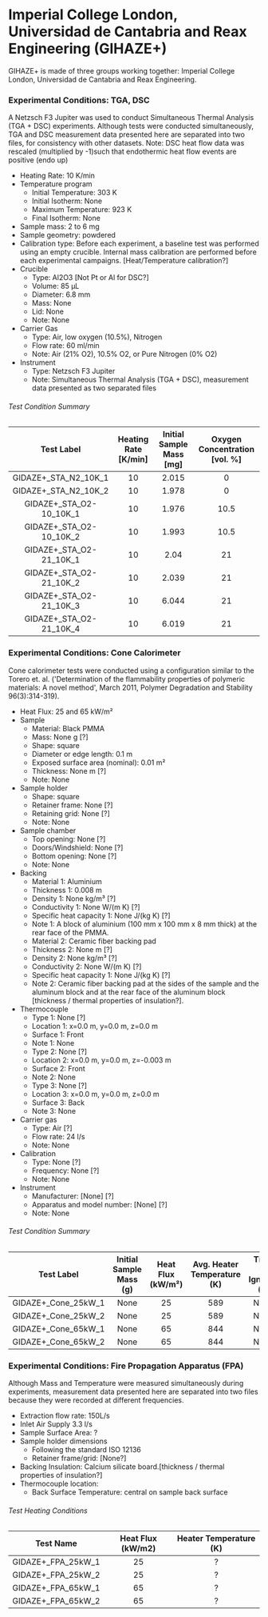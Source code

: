 # Imperial College London, Universidad de Cantabria and Reax Engineering (GIHAZE+)
GIHAZE+ is made of three groups working together: Imperial College London, Universidad de Cantabria and Reax Engineering.

### Experimental Conditions: TGA, DSC
A Netzsch F3 Jupiter was used to conduct Simultaneous Thermal Analysis (TGA + DSC) experiments. Although tests were conducted simultaneously, TGA and DSC measurement data presented here are separated into two files, for consistency with other datasets.
Note: DSC heat flow data was rescaled (multiplied by -1)such that endothermic heat flow events are positive (endo up)

* Heating Rate: 10 K/min
* Temperature program
  - Initial Temperature: 303 K
  - Initial Isotherm: None
  - Maximum Temperature: 923 K
  - Final Isotherm: None
* Sample mass: 2 to 6 mg
* Sample geometry: powdered
* Calibration type: Before each experiment, a baseline test was performed using an empty crucible. Internal mass calibration are performed before each experimental campaigns. [Heat/Temperature calibration?]
* Crucible
  - Type: Al2O3 [Not Pt or Al for DSC?]
  - Volume: 85 µL
  - Diameter: 6.8 mm
  - Mass: None
  - Lid: None
  - Note: None
* Carrier Gas
  - Type: Air, low oxygen (10.5%), Nitrogen
  - Flow rate: 60  ml/min
  - Note: Air (21% O2), 10.5% O2, or Pure Nitrogen (0% O2)
* Instrument
  - Type: Netzsch F3 Jupiter
  - Note: Simultaneous Thermal Analysis (TGA + DSC), measurement data presented as two separated files

###### Test Condition Summary

| Test Label | Heating Rate [K/min] | Initial Sample Mass [mg] | Oxygen Concentration [vol. %] |
|:------:|:------:|:------:|:------:|
|GIDAZE+\_STA\_N2\_10K\_1     | 10 | 2.015|  0   |  
|GIDAZE+\_STA\_N2\_10K\_2     | 10 | 1.978|  0   |  
|GIDAZE+\_STA\_O2\-10\_10K\_1 | 10 | 1.976| 10.5 |  
|GIDAZE+\_STA\_O2\-10\_10K\_2 | 10 | 1.993| 10.5 |  
|GIDAZE+\_STA\_O2\-21\_10K\_1 | 10 | 2.04 | 21   |
|GIDAZE+\_STA\_O2\-21\_10K\_2 | 10 | 2.039| 21   |  
|GIDAZE+\_STA\_O2\-21\_10K\_3 | 10 | 6.044| 21   |  
|GIDAZE+\_STA\_O2\-21\_10K\_4 | 10 | 6.019| 21   |   



### Experimental Conditions: Cone Calorimeter
Cone calorimeter tests were conducted using a configuration similar to the Torero et. al. ('Determination of the flammability properties of polymeric materials: A novel method', March 2011, Polymer Degradation and Stability 96(3):314-319).


* Heat Flux: 25 and 65 kW/m²
* Sample
  - Material: Black PMMA
  - Mass: None g [?]
  - Shape: square
  - Diameter or edge length: 0.1 m
  - Exposed surface area (nominal): 0.01 m²
  - Thickness: None m [?]
  - Note: None
* Sample holder
  - Shape: square
  - Retainer frame: None [?]
  - Retaining grid: None [?]
  - Note: None
* Sample chamber
  - Top opening: None [?]
  - Doors/Windshield: None [?]
  - Bottom opening: None [?]
  - Note: None
* Backing
  - Material 1: Aluminium
  - Thickness 1: 0.008 m
  - Density 1: None kg/m³ [?]
  - Conductivity 1: None W/(m K) [?]
  - Specific heat capacity 1: None J/(kg K) [?]
  - Note 1: A block of aluminium (100 mm x 100 mm x 8 mm thick) at the rear face of the PMMA.
  - Material 2: Ceramic fiber backing pad
  - Thickness 2: None m [?]
  - Density 2: None kg/m³ [?]
  - Conductivity 2: None W/(m K) [?]
  - Specific heat capacity 1: None J/(kg K) [?]
  - Note 2: Ceramic fiber backing pad at the sides of the sample and the aluminum block and at the rear face of the aluminum block [thickness / thermal properties of insulation?].
* Thermocouple
  - Type 1: None [?]
  - Location 1: x=0.0 m, y=0.0 m, z=0.0 m
  - Surface 1: Front
  - Note 1: None
  - Type 2: None [?]
  - Location 2: x=0.0 m, y=0.0 m, z=-0.003 m
  - Surface 2: Front
  - Note 2: None
  - Type 3: None [?]
  - Location 3: x=0.0 m, y=0.0 m, z=0.0 m
  - Surface 3: Back
  - Note 3: None
* Carrier gas
  - Type: Air [?]
  - Flow rate: 24 l/s
  - Note: None
* Calibration
  - Type: None [?]
  - Frequency: None [?]
  - Note: None
* Instrument
  - Manufacturer: [None] [?]
  - Apparatus and model number: [None] [?]
  - Note: None

###### Test Condition Summary

| Test Label | Initial Sample Mass (g) | Heat Flux (kW/m²) | Avg. Heater Temperature (K) | Time to Ignition (s) |
|:------:|:------:|:------:|:------:|:------:|
| GIDAZE+_Cone_25kW_1 | None | 25 | 589 | None |
| GIDAZE+_Cone_25kW_2 | None | 25 | 589 | None |
| GIDAZE+_Cone_65kW_1 | None | 65 | 844 | None |
| GIDAZE+_Cone_65kW_2 | None | 65 | 844 | None |




### Experimental Conditions: Fire Propagation Apparatus (FPA)
Although Mass and Temperature were measured simultaneously during experiments, measurement data presented here are separated into two files because they were recorded at different frequencies.

* Extraction flow rate: 150L/s
* Inlet Air Supply 3.3 l/s
* Sample Surface Area: ?
* Sample holder dimensions
    - Following the standard ISO 12136
    - Retainer frame/grid: [None?]
* Backing Insulation: Calcium silicate board.[thickness / thermal properties of insulation?]
* Thermocouple location:
    - Back Surface Temperature: central on sample back surface

###### Test Heating Conditions  
| Test Name | Heat Flux (kW/m2) | Heater Temperature (K) |
|----------|:------:|:---:|
| GIDAZE+_FPA_25kW_1 | 25 | ? |
| GIDAZE+_FPA_25kW_2 | 25 | ? |
| GIDAZE+_FPA_65kW_1 | 65 | ? |
| GIDAZE+_FPA_65kW_2 | 65 | ? |
